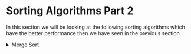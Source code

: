 # Sorting Algorithms Part 2

In this section we will be looking at the following sorting algorithms which have the better performance then we have seen in the previous section.

<details>
  <summary> Merge Sort </summary>

# What is Merge Sort?

- Merge sort is a divide and conquer algorithm.
- It divides input array in two halves, calls itself for the two halves and then merges the two sorted halves.

![mergr sort](./assets/merge_sort_concept.png)

## How does it work?

Let's take the example from the image above and see how merge sort works.

```text
arr = [ 3,8 ,1 ,9 ,4, 0, 5, 7]

Divid the array into two halves:
[ 3, 8, 1, 9 ] [ 4, 0, 5, 7 ]

Divid the array into two halves:
[ 3, 8 ] [ 1, 9 ] [ 4, 0 ] [ 5, 7 ]

Divid the array into two halves - Step 1:
[ 3 ] [ 8 ] [ 1 ] [ 9 ] [ 4 ] [ 0 ] [ 5 ] [ 7 ]

Merge the array - Step 2:
[ 3, 8 ] [ 1, 9 ] [ 0, 4 ] [ 5, 7 ]

Merge the array - Step 3:
[ 1, 3, 8, 9 ] [ 0, 4, 5, 7 ]

Merge the array - Step 4:
[ 0, 1, 3, 4, 5, 7, 8, 9 ]
```

From step 1 to step 2, we need to move pointer eight times, same as from step 2 to step 3 and from step 3 to step 4, so the complexity is `8*3 = 24`.

## Complexity

Let's take a dive into the complexity of merge sort.

```text
Step 1:
[ ] [ ] [ ] [ ] [ ] [ ] [ ] [ ]

Step 2:
[ ] [ ] [ ] [ ]

Step 3:
[ ][ ]

Step 4
[ ]
```

Length of an array = `8`, `8/2 = 4, 8/4 = 2, 8/8 = 1`, let's assume the length of an array is `n` and follow the same pattern, it would be like `n/2`, `n/4`, `n/8` and `1`, 1 = `n/2^k`, `2^k = n`, and `log2^n = k`(k means the total number of merging ), we have merged log2^n times, and each time we need to move pointer `n` times, so the complexity is `n*log2^n`, which is `O(nlogn)`.

```text
length = 8

8*log2^8 = 8*3 = 24(just like the graph below)
```

![complexity](./assets/complexity.png)

## Pseudocode

```text
// Part 1
merge(arr1, arr2):
  result = [], i = 0, j = 0
  while i < arr1.length && j < arr2.length:
    if arr1[i] > arr2[j]:
      add arr2[j] to result
      j++
    else:
      add arr1[i] to result
      i++

either arr1 or arr2 will have something left, pul all remaining elements to result by using loop.

// Part 2
mergeSort(arr):
  if arr.length = 1:
    return arr
  else:
    mid = arr.length/2
    left = arr.slice(0, middle)
    right = arr.slice(middle, arr.length)
    return merge(mergeSort(left), mergeSort(right))
```

**function mergeSort** is a **recursive function**, it will call itself until the length of array is 1, then it will return the array, and then it will merge the array.

**function merge** is a function that will merge two **sorted** arrays into one sorted array.

## Implementation

```ts
// Define merge function
// Need to pass sorted arrays
function merge(arr1: number[], arr2: number[]) {
  let result: number[] = [];
  let i = 0;
  let j = 0;

  while (i < arr1.length && j < arr2.length) {
    if (arr1[i] > arr2[j]) {
      result.push(arr2[j]);
      j++;
    } else {
      result.push(arr1[i]);
      i++;
    }
  }
  // Dealing with the left elements, loop them and add the to the arr
  while (i < arr1.length) {
    result.push(arr1[i]);
    i++;
  }
  while (j < arr2.length) {
    result.push(arr2[j]);
    j++;
  }
  return result;
}
// console.log(merge([1, 5, 9], [-3, 2, 7]));

function mergeSort(arr: number[]): number[] {
  if (arr.length <= 1) {
    return arr;
  } else {
    let middle = Math.floor(arr.length / 2);
    let left = arr.slice(0, middle);
    let right = arr.slice(middle, arr.length);
    return merge(mergeSort(left), mergeSort(right));
  }
}

console.log(mergeSort([13, 9, 10, 4, 7, 2, 11, 5, 19, 1]));

/**
 * Result
[
  1,  2,  4,  5,  7,
  9, 10, 11, 13, 19
]
 * 
*/
```

## Big O of Merge Sort

- Worse case: `O(nlogn)`
- Best case: `O(nlogn)`
- Average case: `O(nlogn)`

When using merge sort, we know that it has to divide the array into two havles and then merge them wherther the array is sorted or not, so the best case, worse case and average case are all the same.

Take a look at the code, when implementing merge sort, we have created several new arrays (left, right) and recursive calls, so the space complexity is `O(n)`.

### Resources

[Learn Merge Sort in 13 minutes](https://www.youtube.com/watch?v=3j0SWDX4AtU)
[Sort List - Merge Sort](https://www.youtube.com/watch?v=TGveA1oFhrc)

</details>
